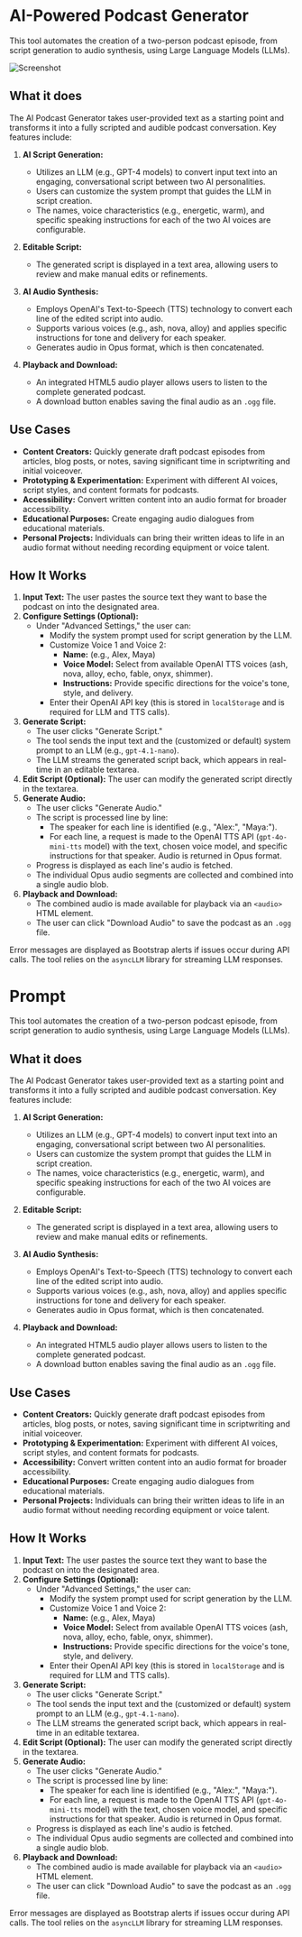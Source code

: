 # AI-Powered Podcast Generator

This tool automates the creation of a two-person podcast episode, from script generation to audio synthesis, using Large Language Models (LLMs).

![Screenshot](screenshot.webp)

## What it does

The AI Podcast Generator takes user-provided text as a starting point and transforms it into a fully scripted and audible podcast conversation. Key features include:

1.  **AI Script Generation:**

    - Utilizes an LLM (e.g., GPT-4 models) to convert input text into an engaging, conversational script between two AI personalities.
    - Users can customize the system prompt that guides the LLM in script creation.
    - The names, voice characteristics (e.g., energetic, warm), and specific speaking instructions for each of the two AI voices are configurable.

2.  **Editable Script:**

    - The generated script is displayed in a text area, allowing users to review and make manual edits or refinements.

3.  **AI Audio Synthesis:**

    - Employs OpenAI's Text-to-Speech (TTS) technology to convert each line of the edited script into audio.
    - Supports various voices (e.g., ash, nova, alloy) and applies specific instructions for tone and delivery for each speaker.
    - Generates audio in Opus format, which is then concatenated.

4.  **Playback and Download:**
    - An integrated HTML5 audio player allows users to listen to the complete generated podcast.
    - A download button enables saving the final audio as an `.ogg` file.

## Use Cases

- **Content Creators:** Quickly generate draft podcast episodes from articles, blog posts, or notes, saving significant time in scriptwriting and initial voiceover.
- **Prototyping & Experimentation:** Experiment with different AI voices, script styles, and content formats for podcasts.
- **Accessibility:** Convert written content into an audio format for broader accessibility.
- **Educational Purposes:** Create engaging audio dialogues from educational materials.
- **Personal Projects:** Individuals can bring their written ideas to life in an audio format without needing recording equipment or voice talent.

## How It Works

1.  **Input Text:** The user pastes the source text they want to base the podcast on into the designated area.
2.  **Configure Settings (Optional):**
    - Under "Advanced Settings," the user can:
      - Modify the system prompt used for script generation by the LLM.
      - Customize Voice 1 and Voice 2:
        - **Name:** (e.g., Alex, Maya)
        - **Voice Model:** Select from available OpenAI TTS voices (ash, nova, alloy, echo, fable, onyx, shimmer).
        - **Instructions:** Provide specific directions for the voice's tone, style, and delivery.
      - Enter their OpenAI API key (this is stored in `localStorage` and is required for LLM and TTS calls).
3.  **Generate Script:**
    - The user clicks "Generate Script."
    - The tool sends the input text and the (customized or default) system prompt to an LLM (e.g., `gpt-4.1-nano`).
    - The LLM streams the generated script back, which appears in real-time in an editable textarea.
4.  **Edit Script (Optional):** The user can modify the generated script directly in the textarea.
5.  **Generate Audio:**
    - The user clicks "Generate Audio."
    - The script is processed line by line:
      - The speaker for each line is identified (e.g., "Alex:", "Maya:").
      - For each line, a request is made to the OpenAI TTS API (`gpt-4o-mini-tts` model) with the text, chosen voice model, and specific instructions for that speaker. Audio is returned in Opus format.
    - Progress is displayed as each line's audio is fetched.
    - The individual Opus audio segments are collected and combined into a single audio blob.
6.  **Playback and Download:**
    - The combined audio is made available for playback via an `<audio>` HTML element.
    - The user can click "Download Audio" to save the podcast as an `.ogg` file.

Error messages are displayed as Bootstrap alerts if issues occur during API calls. The tool relies on the `asyncLLM` library for streaming LLM responses.

# Prompt

This tool automates the creation of a two-person podcast episode, from script generation to audio synthesis, using Large Language Models (LLMs).

## What it does

The AI Podcast Generator takes user-provided text as a starting point and transforms it into a fully scripted and audible podcast conversation. Key features include:

1.  **AI Script Generation:**

    - Utilizes an LLM (e.g., GPT-4 models) to convert input text into an engaging, conversational script between two AI personalities.
    - Users can customize the system prompt that guides the LLM in script creation.
    - The names, voice characteristics (e.g., energetic, warm), and specific speaking instructions for each of the two AI voices are configurable.

2.  **Editable Script:**

    - The generated script is displayed in a text area, allowing users to review and make manual edits or refinements.

3.  **AI Audio Synthesis:**

    - Employs OpenAI's Text-to-Speech (TTS) technology to convert each line of the edited script into audio.
    - Supports various voices (e.g., ash, nova, alloy) and applies specific instructions for tone and delivery for each speaker.
    - Generates audio in Opus format, which is then concatenated.

4.  **Playback and Download:**
    - An integrated HTML5 audio player allows users to listen to the complete generated podcast.
    - A download button enables saving the final audio as an `.ogg` file.

## Use Cases

- **Content Creators:** Quickly generate draft podcast episodes from articles, blog posts, or notes, saving significant time in scriptwriting and initial voiceover.
- **Prototyping & Experimentation:** Experiment with different AI voices, script styles, and content formats for podcasts.
- **Accessibility:** Convert written content into an audio format for broader accessibility.
- **Educational Purposes:** Create engaging audio dialogues from educational materials.
- **Personal Projects:** Individuals can bring their written ideas to life in an audio format without needing recording equipment or voice talent.

## How It Works

1.  **Input Text:** The user pastes the source text they want to base the podcast on into the designated area.
2.  **Configure Settings (Optional):**
    - Under "Advanced Settings," the user can:
      - Modify the system prompt used for script generation by the LLM.
      - Customize Voice 1 and Voice 2:
        - **Name:** (e.g., Alex, Maya)
        - **Voice Model:** Select from available OpenAI TTS voices (ash, nova, alloy, echo, fable, onyx, shimmer).
        - **Instructions:** Provide specific directions for the voice's tone, style, and delivery.
      - Enter their OpenAI API key (this is stored in `localStorage` and is required for LLM and TTS calls).
3.  **Generate Script:**
    - The user clicks "Generate Script."
    - The tool sends the input text and the (customized or default) system prompt to an LLM (e.g., `gpt-4.1-nano`).
    - The LLM streams the generated script back, which appears in real-time in an editable textarea.
4.  **Edit Script (Optional):** The user can modify the generated script directly in the textarea.
5.  **Generate Audio:**
    - The user clicks "Generate Audio."
    - The script is processed line by line:
      - The speaker for each line is identified (e.g., "Alex:", "Maya:").
      - For each line, a request is made to the OpenAI TTS API (`gpt-4o-mini-tts` model) with the text, chosen voice model, and specific instructions for that speaker. Audio is returned in Opus format.
    - Progress is displayed as each line's audio is fetched.
    - The individual Opus audio segments are collected and combined into a single audio blob.
6.  **Playback and Download:**
    - The combined audio is made available for playback via an `<audio>` HTML element.
    - The user can click "Download Audio" to save the podcast as an `.ogg` file.

Error messages are displayed as Bootstrap alerts if issues occur during API calls. The tool relies on the `asyncLLM` library for streaming LLM responses.
